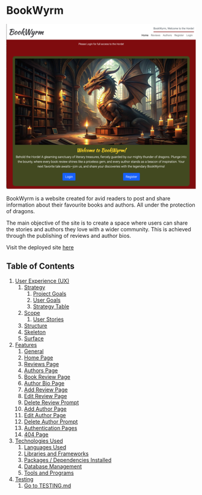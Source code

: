 # BookWyrm


![BookWyrm mockup image](assets/readme_files/mockup_img.png)


BookWyrm is a website created for avid readers to post and share information about their favourite books and authors. All under the protection of dragons.

The main objective of the site is to create a space where users can share the stories and authors they love with a wider community. This is achieved through the publishing of reviews and author bios.

Visit the deployed site [here](https://bookwyrm-f93c738e909e.herokuapp.com/)


## Table of Contents

1. [User Experience (UX)](#user-experience-ux)
    1. [Strategy](#strategy)
        1. [Project Goals](#project-goals)
        2. [User Goals](#user-goals)
        3. [Strategy Table](#strategy-table)
    2. [Scope](#scope)
        1. [User Stories](#user-stories)
    3. [Structure](#structure)
    4. [Skeleton](#skeleton)
    5. [Surface](#surface)
2. [Features](#features)
    1. [General](#general)
    2. [Home Page](#home-page)
    3. [Reviews Page](#reviews-page)
    4. [Authors Page](#authors-page)
    5. [Book Review Page](#book-review-page)
    6. [Author Bio Page](#author-bio-page)
    7. [Add Review Page](#add-review-page)
    8. [Edit Review Page](#edit-review-page)
    9. [Delete Review Prompt](#delete-review-prompt)
    10. [Add Author Page](#add-author-page)
    11. [Edit Author Page](#edit-author-page)
    12. [Delete Author Prompt](#delete-author-prompt)
    13. [Authentication Pages](#authentication-pages)
    14. [404 Page](#404-page)
3. [Technologies Used](#technologies-used)
    1. [Languages Used](#languages-used)
    2. [Libraries and Frameworks](#libraries-and-frameworks)
    3. [Packages / Dependencies Installed](#packages-dependencies-installed)
    4. [Database Management](#database-management)
    5. [Tools and Programs](#tools-and-programs)
4.  [Testing](#testing)
    1. [Go to TESTING.md]()
